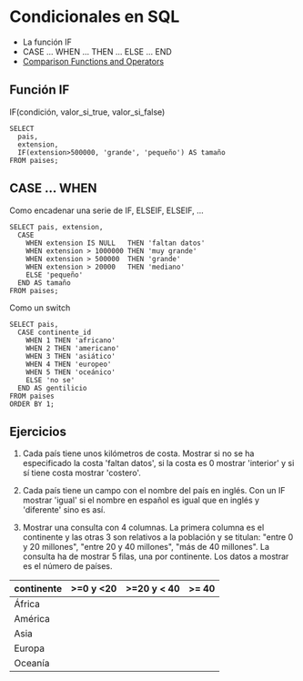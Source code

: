 Condicionales en SQL
====================

  - La función IF
  - CASE ... WHEN ... THEN ... ELSE ... END
  - [Comparison Functions and Operators](https://dev.mysql.com/doc/refman/5.7/en/comparison-operators.html#function_coalesce)

## Función IF

IF(condición, valor_si_true, valor_si_false)

    SELECT
      pais,
      extension,
      IF(extension>500000, 'grande', 'pequeño') AS tamaño
    FROM paises;

## CASE ... WHEN

Como encadenar una serie de IF, ELSEIF, ELSEIF, ...

    SELECT pais, extension,
      CASE
        WHEN extension IS NULL   THEN 'faltan datos'
        WHEN extension > 1000000 THEN 'muy grande'
        WHEN extension > 500000  THEN 'grande'
        WHEN extension > 20000   THEN 'mediano'
        ELSE 'pequeño'
      END AS tamaño
    FROM paises;

Como un switch    

    SELECT pais,
      CASE continente_id
        WHEN 1 THEN 'africano'
        WHEN 2 THEN 'americano'
        WHEN 3 THEN 'asiático'
        WHEN 4 THEN 'europeo'
        WHEN 5 THEN 'oceánico'
        ELSE 'no se'
      END AS gentilicio
    FROM paises
    ORDER BY 1;

## Ejercicios

  1. Cada país tiene unos kilómetros de costa. Mostrar si no se ha especificado la costa 'faltan datos', si la costa es 0 mostrar 'interior' y si sí tiene costa mostrar 'costero'.

  2. Cada país tiene un campo con el nombre del país en inglés. Con un IF mostrar 'igual' si el nombre en español es igual que en inglés y 'diferente' sino es así.

  3. Mostrar una consulta con 4 columnas. La primera columna es el continente y las otras 3 son relativos a la población y se titulan:
  "entre 0 y 20 millones", "entre 20 y 40 millones", "más de 40 millones". La consulta ha de mostrar 5 filas, una por continente. Los datos a mostrar es el número de países.


  | continente | >=0 y <20 | >=20 y < 40 | >= 40 |
  |------------|-----------|-------------|-------|
  | África     |           |             |       |
  | América    |           |             |       |
  | Asia       |           |             |       |
  | Europa     |           |             |       |
  | Oceanía    |           |             |       |
